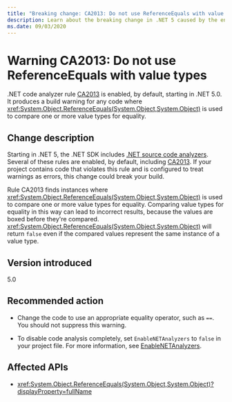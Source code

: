 ```yaml
---
title: "Breaking change: CA2013: Do not use ReferenceEquals with value types"
description: Learn about the breaking change in .NET 5 caused by the enablement of code analysis rule CA2013.
ms.date: 09/03/2020
---
```

# Warning CA2013: Do not use ReferenceEquals with value types

.NET code analyzer rule [CA2013](/visualstudio/code-quality/ca2013) is enabled, by default, starting in .NET 5.0. It produces a build warning for any code where <xref:System.Object.ReferenceEquals(System.Object,System.Object)> is used to compare one or more value types for equality.

## Change description

Starting in .NET 5, the .NET SDK includes [.NET source code analyzers](../../../../fundamentals/code-analysis/overview.md). Several of these rules are enabled, by default, including [CA2013](/visualstudio/code-quality/ca2013). If your project contains code that violates this rule and is configured to treat warnings as errors, this change could break your build.

Rule CA2013 finds instances where <xref:System.Object.ReferenceEquals(System.Object,System.Object)> is used to compare one or more value types for equality. Comparing value types for equality in this way can lead to incorrect results, because the values are boxed before they're compared. <xref:System.Object.ReferenceEquals(System.Object,System.Object)> will return `false` even if the compared values represent the same instance of a value type.

## Version introduced

5.0

## Recommended action

- Change the code to use an appropriate equality operator, such as `==`. You should not suppress this warning.

- To disable code analysis completely, set `EnableNETAnalyzers` to `false` in your project file. For more information, see [EnableNETAnalyzers](../../../project-sdk/msbuild-props.md#enablenetanalyzers).

## Affected APIs

- <xref:System.Object.ReferenceEquals(System.Object,System.Object)?displayProperty=fullName>

<!--

### Affected APIs

- `M:System.Object.ReferenceEquals(System.Object,System.Object)`

### Category

Code analysis

-->
